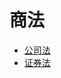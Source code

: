 # 商法
* [公司法](https://github.com/wsg815/working/blob/main/%E5%95%86%E6%B3%95/%E5%85%AC%E5%8F%B8%E6%B3%95.md)
* [证券法](https://github.com/wsg815/working/blob/main/%E5%95%86%E6%B3%95/%E8%AF%81%E5%88%B8%E6%B3%95.md)
